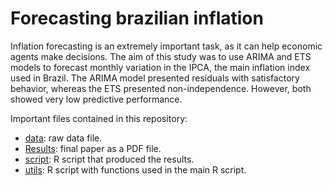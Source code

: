 # Forecasting brazilian inflation
Inflation forecasting is an extremely important task, as it can help economic agents make decisions. The aim of this study was to use ARIMA and ETS models to forecast monthly variation in the IPCA, the main inflation index used in Brazil. The ARIMA model presented residuals with satisfactory behavior, whereas the ETS presented non-independence. However, both showed very low predictive performance.

Important files contained in this repository:

- [data](data/IPCA.csv): raw data file.
- [Results](Trabalho_2_article/Trabalho_2_article.pdf): final paper as a PDF file.
- [script](script.R): R script that produced the results.
- [utils](utils.R): R script with functions used in the main R script.